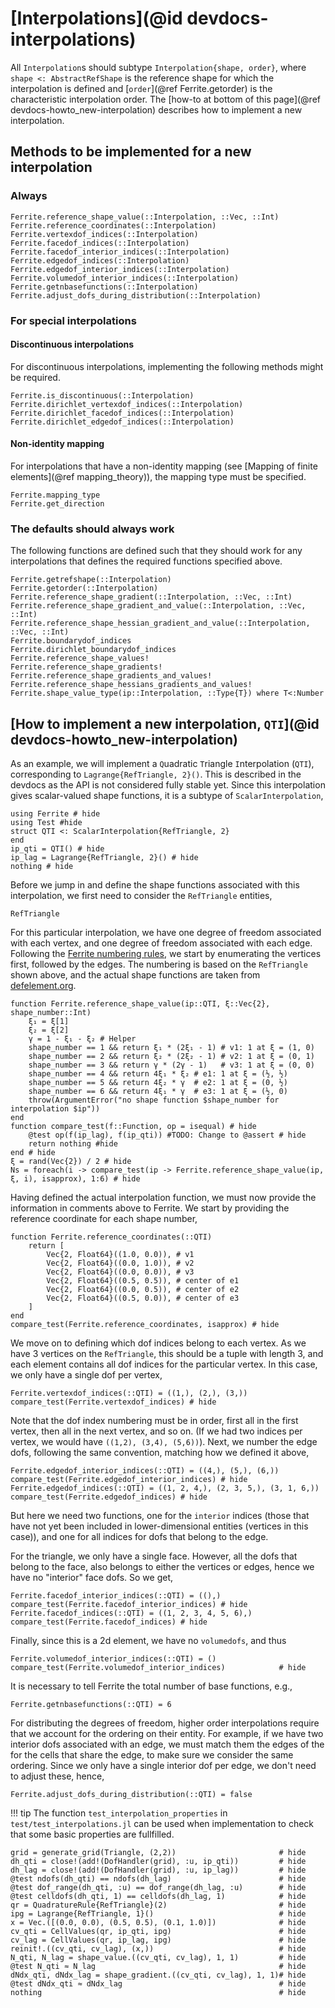 # [Interpolations](@id devdocs-interpolations)

All `Interpolation`s should subtype `Interpolation{shape, order}`,
where `shape <: AbstractRefShape` is the reference shape for which
the interpolation is defined and [`order`](@ref Ferrite.getorder) is the characteristic interpolation
order. The [how-to at bottom of this page](@ref devdocs-howto_new-interpolation) describes how to implement a new interpolation.

## Methods to be implemented for a new interpolation
### Always
```@docs
Ferrite.reference_shape_value(::Interpolation, ::Vec, ::Int)
Ferrite.reference_coordinates(::Interpolation)
Ferrite.vertexdof_indices(::Interpolation)
Ferrite.facedof_indices(::Interpolation)
Ferrite.facedof_interior_indices(::Interpolation)
Ferrite.edgedof_indices(::Interpolation)
Ferrite.edgedof_interior_indices(::Interpolation)
Ferrite.volumedof_interior_indices(::Interpolation)
Ferrite.getnbasefunctions(::Interpolation)
Ferrite.adjust_dofs_during_distribution(::Interpolation)
```

### For special interpolations
#### Discontinuous interpolations
For discontinuous interpolations, implementing the following methods might be required.
```@docs
Ferrite.is_discontinuous(::Interpolation)
Ferrite.dirichlet_vertexdof_indices(::Interpolation)
Ferrite.dirichlet_facedof_indices(::Interpolation)
Ferrite.dirichlet_edgedof_indices(::Interpolation)
```

#### Non-identity mapping
For interpolations that have a non-identity mapping (see
[Mapping of finite elements](@ref mapping_theory)), the
mapping type must be specified.
```@docs
Ferrite.mapping_type
Ferrite.get_direction
```

### The defaults should always work
The following functions are defined such that they should work for
any interpolations that defines the required functions specified above.
```@docs
Ferrite.getrefshape(::Interpolation)
Ferrite.getorder(::Interpolation)
Ferrite.reference_shape_gradient(::Interpolation, ::Vec, ::Int)
Ferrite.reference_shape_gradient_and_value(::Interpolation, ::Vec, ::Int)
Ferrite.reference_shape_hessian_gradient_and_value(::Interpolation, ::Vec, ::Int)
Ferrite.boundarydof_indices
Ferrite.dirichlet_boundarydof_indices
Ferrite.reference_shape_values!
Ferrite.reference_shape_gradients!
Ferrite.reference_shape_gradients_and_values!
Ferrite.reference_shape_hessians_gradients_and_values!
Ferrite.shape_value_type(ip::Interpolation, ::Type{T}) where T<:Number
```

## [How to implement a new interpolation, `QTI`](@id devdocs-howto_new-interpolation)
As an example, we will implement a `Q`uadratic `T`riangle `I`nterpolation
(`QTI`), corresponding to `Lagrange{RefTriangle, 2}()`. This is described
in the devdocs as the API is not considered fully stable yet. Since this interpolation
gives scalar-valued shape functions, it is a subtype of `ScalarInterpolation`,

```@example InterpolationExample
using Ferrite # hide
using Test #hide
struct QTI <: ScalarInterpolation{RefTriangle, 2}
end
ip_qti = QTI() # hide
ip_lag = Lagrange{RefTriangle, 2}() # hide
nothing # hide
```
Before we jump in and define the shape functions associated with this
interpolation, we first need to consider the `RefTriangle` entities,

```@docs; canonical=false
RefTriangle
```

For this particular interpolation, we have one degree of freedom associated
with each vertex, and one degree of freedom associated with each edge.
Following the [Ferrite numbering rules](@ref "Ordering-of-dofs"), we start by enumerating the
vertices first, followed by the edges. The numbering is based on the `RefTriangle` shown above, and the actual shape functions are taken from [defelement.org](https://defelement.org/elements/examples/triangle-lagrange-equispaced-2.html).
```@example InterpolationExample
function Ferrite.reference_shape_value(ip::QTI, ξ::Vec{2}, shape_number::Int)
    ξ₁ = ξ[1]
    ξ₂ = ξ[2]
    γ = 1 - ξ₁ - ξ₂ # Helper
    shape_number == 1 && return ξ₁ * (2ξ₁ - 1) # v1: 1 at ξ = (1, 0)
    shape_number == 2 && return ξ₂ * (2ξ₂ - 1) # v2: 1 at ξ = (0, 1)
    shape_number == 3 && return γ * (2γ - 1)   # v3: 1 at ξ = (0, 0)
    shape_number == 4 && return 4ξ₁ * ξ₂ # e1: 1 at ξ = (½, ½)
    shape_number == 5 && return 4ξ₂ * γ  # e2: 1 at ξ = (0, ½)
    shape_number == 6 && return 4ξ₁ * γ  # e3: 1 at ξ = (½, 0)
    throw(ArgumentError("no shape function $shape_number for interpolation $ip"))
end
function compare_test(f::Function, op = isequal) # hide
    @test op(f(ip_lag), f(ip_qti)) #TODO: Change to @assert # hide
    return nothing #hide
end # hide
ξ = rand(Vec{2}) / 2 # hide
Ns = foreach(i -> compare_test(ip -> Ferrite.reference_shape_value(ip, ξ, i), isapprox), 1:6) # hide
```
Having defined the actual interpolation function, we must now provide the
information in comments above to Ferrite. We start by providing the reference
coordinate for each shape number,
```@example InterpolationExample
function Ferrite.reference_coordinates(::QTI)
    return [
        Vec{2, Float64}((1.0, 0.0)), # v1
        Vec{2, Float64}((0.0, 1.0)), # v2
        Vec{2, Float64}((0.0, 0.0)), # v3
        Vec{2, Float64}((0.5, 0.5)), # center of e1
        Vec{2, Float64}((0.0, 0.5)), # center of e2
        Vec{2, Float64}((0.5, 0.0)), # center of e3
    ]
end
compare_test(Ferrite.reference_coordinates, isapprox) # hide
```
We move on to defining which dof indices belong to each vertex.
As we have 3 vertices on the `RefTriangle`, this should be a tuple
with length 3, and each element contains all dof indices for the particular
vertex. In this case, we only have a single dof per vertex,
```@example InterpolationExample
Ferrite.vertexdof_indices(::QTI) = ((1,), (2,), (3,))
compare_test(Ferrite.vertexdof_indices) # hide
```
Note that the dof index numbering must be in order, first all in the first
vertex, then all in the next vertex, and so on. (If we had two indices per
vertex, we would have `((1,2), (3,4), (5,6))`). Next, we number the edge dofs,
following the same convention, matching how we defined it above,
```@example InterpolationExample
Ferrite.edgedof_interior_indices(::QTI) = ((4,), (5,), (6,))
compare_test(Ferrite.edgedof_interior_indices) # hide
Ferrite.edgedof_indices(::QTI) = ((1, 2, 4,), (2, 3, 5,), (3, 1, 6,))
compare_test(Ferrite.edgedof_indices) # hide
```
But here we need two functions, one for the `interior` indices (those that
have not yet been included in lower-dimensional entities (vertices in this
case)), and one for all indices for dofs that belong to the edge.

For the triangle, we only have a single face. However, all the dofs that
belong to the face, also belongs to either the vertices or edges,
hence we have no "interior" face dofs. So we get,
```@example InterpolationExample
Ferrite.facedof_interior_indices(::QTI) = ((),)
compare_test(Ferrite.facedof_interior_indices) # hide
Ferrite.facedof_indices(::QTI) = ((1, 2, 3, 4, 5, 6),)
compare_test(Ferrite.facedof_indices) # hide
```

Finally, since this is a 2d element, we have no `volumedofs`, and thus
```@example InterpolationExample
Ferrite.volumedof_interior_indices(::QTI) = ()
compare_test(Ferrite.volumedof_interior_indices)            # hide
```

It is necessary to tell Ferrite the total number of base functions, e.g.,
```@example InterpolationExample
Ferrite.getnbasefunctions(::QTI) = 6
```

For distributing the degrees of freedom, higher order interpolations
require that we account for the ordering on their entity. For example,
if we have two interior dofs associated with an edge, we must match
them the edges of the for the cells that share the edge, to make sure
we consider the same ordering. Since we only have a single interior
dof per edge, we don't need to adjust these, hence,
```@example InterpolationExample
Ferrite.adjust_dofs_during_distribution(::QTI) = false
```

!!! tip
    The function `test_interpolation_properties` in `test/test_interpolations.jl`
    can be used when implementation to check that some basic properties are fullfilled.

```@example InterpolationExample
grid = generate_grid(Triangle, (2,2))                       # hide
dh_qti = close!(add!(DofHandler(grid), :u, ip_qti))         # hide
dh_lag = close!(add!(DofHandler(grid), :u, ip_lag))         # hide
@test ndofs(dh_qti) == ndofs(dh_lag)                        # hide
@test dof_range(dh_qti, :u) == dof_range(dh_lag, :u)        # hide
@test celldofs(dh_qti, 1) == celldofs(dh_lag, 1)            # hide
qr = QuadratureRule{RefTriangle}(2)                         # hide
ipg = Lagrange{RefTriangle, 1}()                            # hide
x = Vec.([(0.0, 0.0), (0.5, 0.5), (0.1, 1.0)])              # hide
cv_qti = CellValues(qr, ip_qti, ipg)                        # hide
cv_lag = CellValues(qr, ip_lag, ipg)                        # hide
reinit!.((cv_qti, cv_lag), (x,))                            # hide
N_qti, N_lag = shape_value.((cv_qti, cv_lag), 1, 1)         # hide
@test N_qti ≈ N_lag                                         # hide
dNdx_qti, dNdx_lag = shape_gradient.((cv_qti, cv_lag), 1, 1)# hide
@test dNdx_qti ≈ dNdx_lag                                   # hide
nothing                                                     # hide
```
